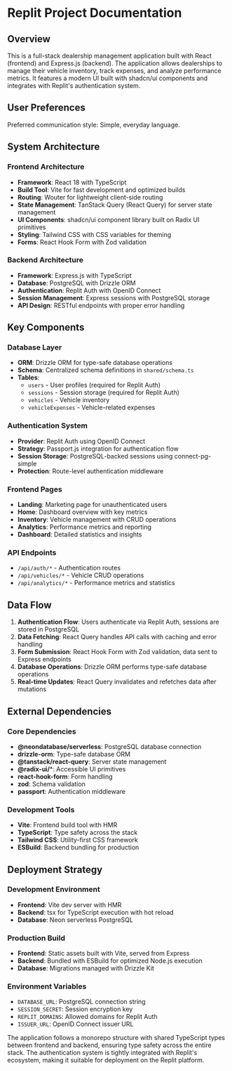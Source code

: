 # Replit Project Documentation

## Overview

This is a full-stack dealership management application built with React (frontend) and Express.js (backend). The application allows dealerships to manage their vehicle inventory, track expenses, and analyze performance metrics. It features a modern UI built with shadcn/ui components and integrates with Replit's authentication system.

## User Preferences

Preferred communication style: Simple, everyday language.

## System Architecture

### Frontend Architecture
- **Framework**: React 18 with TypeScript
- **Build Tool**: Vite for fast development and optimized builds
- **Routing**: Wouter for lightweight client-side routing
- **State Management**: TanStack Query (React Query) for server state management
- **UI Components**: shadcn/ui component library built on Radix UI primitives
- **Styling**: Tailwind CSS with CSS variables for theming
- **Forms**: React Hook Form with Zod validation

### Backend Architecture
- **Framework**: Express.js with TypeScript
- **Database**: PostgreSQL with Drizzle ORM
- **Authentication**: Replit Auth with OpenID Connect
- **Session Management**: Express sessions with PostgreSQL storage
- **API Design**: RESTful endpoints with proper error handling

## Key Components

### Database Layer
- **ORM**: Drizzle ORM for type-safe database operations
- **Schema**: Centralized schema definitions in `shared/schema.ts`
- **Tables**: 
  - `users` - User profiles (required for Replit Auth)
  - `sessions` - Session storage (required for Replit Auth)
  - `vehicles` - Vehicle inventory
  - `vehicleExpenses` - Vehicle-related expenses

### Authentication System
- **Provider**: Replit Auth using OpenID Connect
- **Strategy**: Passport.js integration for authentication flow
- **Session Storage**: PostgreSQL-backed sessions using connect-pg-simple
- **Protection**: Route-level authentication middleware

### Frontend Pages
- **Landing**: Marketing page for unauthenticated users
- **Home**: Dashboard overview with key metrics
- **Inventory**: Vehicle management with CRUD operations
- **Analytics**: Performance metrics and reporting
- **Dashboard**: Detailed statistics and insights

### API Endpoints
- `/api/auth/*` - Authentication routes
- `/api/vehicles/*` - Vehicle CRUD operations
- `/api/analytics/*` - Performance metrics and statistics

## Data Flow

1. **Authentication Flow**: Users authenticate via Replit Auth, sessions are stored in PostgreSQL
2. **Data Fetching**: React Query handles API calls with caching and error handling
3. **Form Submission**: React Hook Form with Zod validation, data sent to Express endpoints
4. **Database Operations**: Drizzle ORM performs type-safe database operations
5. **Real-time Updates**: React Query invalidates and refetches data after mutations

## External Dependencies

### Core Dependencies
- **@neondatabase/serverless**: PostgreSQL database connection
- **drizzle-orm**: Type-safe database ORM
- **@tanstack/react-query**: Server state management
- **@radix-ui/***: Accessible UI primitives
- **react-hook-form**: Form handling
- **zod**: Schema validation
- **passport**: Authentication middleware

### Development Tools
- **Vite**: Frontend build tool with HMR
- **TypeScript**: Type safety across the stack
- **Tailwind CSS**: Utility-first CSS framework
- **ESBuild**: Backend bundling for production

## Deployment Strategy

### Development Environment
- **Frontend**: Vite dev server with HMR
- **Backend**: tsx for TypeScript execution with hot reload
- **Database**: Neon serverless PostgreSQL

### Production Build
- **Frontend**: Static assets built with Vite, served from Express
- **Backend**: Bundled with ESBuild for optimized Node.js execution
- **Database**: Migrations managed with Drizzle Kit

### Environment Variables
- `DATABASE_URL`: PostgreSQL connection string
- `SESSION_SECRET`: Session encryption key
- `REPLIT_DOMAINS`: Allowed domains for Replit Auth
- `ISSUER_URL`: OpenID Connect issuer URL

The application follows a monorepo structure with shared TypeScript types between frontend and backend, ensuring type safety across the entire stack. The authentication system is tightly integrated with Replit's ecosystem, making it suitable for deployment on the Replit platform.
